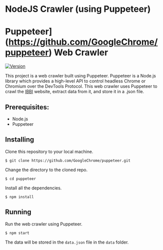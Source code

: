 # NodeJS Crawler (using Puppeteer)
# Puppeteer](https://github.com/GoogleChrome/puppeteer) Web Crawler
[![Version](https://img.shields.io/badge/version-1.0.0-blue.svg?cacheSeconds=2592000)](https://github.com/GoogleChrome/puppeteer/blob/master/CHANGELOG.md)

This project is a web crawler built using Puppeteer. Puppeteer is a Node.js library which provides a high-level API to control headless Chrome or Chromium over the DevTools Protocol. This web crawler uses Puppeteer to crawl  the [IBBI](https://ibbi.gov.in/en/tender) website, extract data from it, and store it in a .json file.

## Prerequisites:
* Node.js
* Puppeteer

## Installing
Clone this repository to your local machine.

`$ git clone https://github.com/GoogleChrome/puppeteer.git`

Change the directory to the cloned repo.

`$ cd puppeteer`

Install all the dependencies.

`$ npm install`

## Running
Run the web crawler using Puppeteer.

`$ npm start`

The data will be stored in the `data.json` file in the `data` folder.
